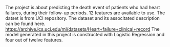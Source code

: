The project is about predicting the death event of patients who had heart failures, during their follow-up periods. 12 features are available to use. 
The datset is from UCI repository. The dataset and its associtated description can be found here. https://archive.ics.uci.edu/ml/datasets/Heart+failure+clinical+record
The model generated in this project is constructed with Logistic Regression and four out of twelve features.

